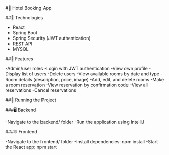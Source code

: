 #🏨 Hotel Booking App


##🚀 Technologies
- React
- Spring Boot
- Spring Security (JWT authentication)
- REST API
- MYSQL


##🔐 Features

-Admin/user roles
-Login with JWT authentication
-View own profile
-Display list of users
-Delete users
-View available rooms by date and type
-Room details (description, price, image)
-Add, edit, and delete rooms
-Make a room reservation
-View reservation by confirmation code
-View all reservations
-Cancel reservations


##🔧 Running the Project

###🖥️ Backend

-Navigate to the backend/ folder
-Run the application using IntelliJ

###🌐 Frontend

-Navigate to the frontend/ folder
-Install dependencies: npm install
-Start the React app: npm start
